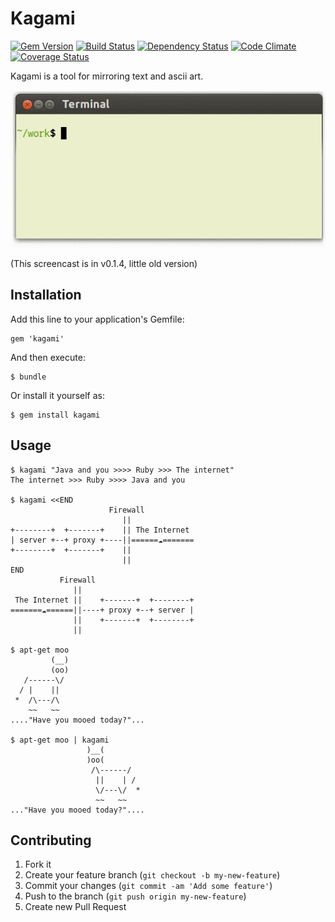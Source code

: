 # Kagami

[![Gem Version](https://badge.fury.io/rb/kagami.png)](http://badge.fury.io/rb/kagami) [![Build Status](https://travis-ci.org/tobynet/kagami.svg?branch=master)](https://travis-ci.org/tobynet/kagami) [![Dependency Status](https://gemnasium.com/tobynet/kagami.png)](https://gemnasium.com/tobynet/kagami) [![Code Climate](https://codeclimate.com/github/tobynet/kagami.png)](https://codeclimate.com/github/tobynet/kagami) [![Coverage Status](https://coveralls.io/repos/tobynet/kagami/badge.png?branch=master)](https://coveralls.io/r/tobynet/kagami)


Kagami is a tool for mirroring text and ascii art.

![Screencast](https://github.com/tobynet/kagami/raw/master/_assets/screencast.gif)

(This screencast is in v0.1.4, little old version)

## Installation

Add this line to your application's Gemfile:

    gem 'kagami'

And then execute:

    $ bundle

Or install it yourself as:

    $ gem install kagami

## Usage

```
$ kagami "Java and you >>>> Ruby >>> The internet"
The internet >>> Ruby >>>> Java and you

$ kagami <<END
                      Firewall
                         ||
+--------+  +-------+    || The Internet 
| server +--+ proxy +----||======☁=======
+--------+  +-------+    ||
                         ||
END
           Firewall
              ||
 The Internet ||    +-------+  +--------+
=======☁======||----+ proxy +--+ server |
              ||    +-------+  +--------+
              ||

$ apt-get moo
         (__) 
         (oo) 
   /------\/ 
  / |    ||   
 *  /\---/\ 
    ~~   ~~   
...."Have you mooed today?"...

$ apt-get moo | kagami
                 )__(         
                 )oo(         
                  /\------/   
                   ||    | /  
                   \/---\/  * 
                   ~~   ~~    
..."Have you mooed today?"....
```

## Contributing

1. Fork it
2. Create your feature branch (`git checkout -b my-new-feature`)
3. Commit your changes (`git commit -am 'Add some feature'`)
4. Push to the branch (`git push origin my-new-feature`)
5. Create new Pull Request
